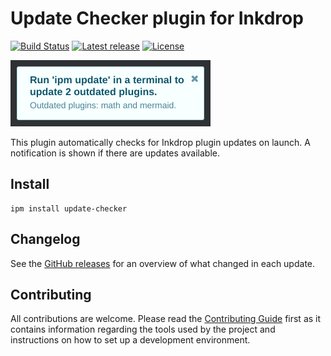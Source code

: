 # Update Checker plugin for Inkdrop

[![Build Status](https://github.com/jmerle/inkdrop-update-checker/workflows/Build/badge.svg)](https://github.com/jmerle/inkdrop-update-checker/actions?query=workflow%3ABuild)
[![Latest release](https://img.shields.io/github/v/release/jmerle/inkdrop-update-checker)](https://my.inkdrop.app/plugins/update-checker)
[![License](https://img.shields.io/github/license/jmerle/inkdrop-update-checker)](https://github.com/jmerle/inkdrop-update-checker/blob/master/LICENSE)

![](./media/notification.png)

This plugin automatically checks for Inkdrop plugin updates on launch. A notification is shown if there are updates available.

## Install

```
ipm install update-checker
```

## Changelog

See the [GitHub releases](https://github.com/jmerle/inkdrop-update-checker/releases) for an overview of what changed in each update.

## Contributing

All contributions are welcome. Please read the [Contributing Guide](https://github.com/jmerle/inkdrop-update-checker/blob/master/CONTRIBUTING.md) first as it contains information regarding the tools used by the project and instructions on how to set up a development environment.
